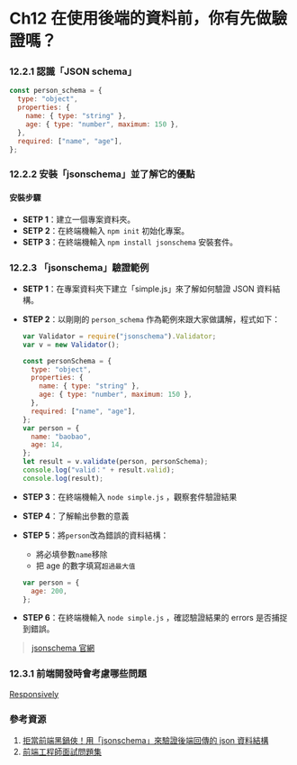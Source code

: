 # Ch12 在使用後端的資料前，你有先做驗證嗎？

### 12.2.1 認識「JSON schema」

```js
const person_schema = {
  type: "object",
  properties: {
    name: { type: "string" },
    age: { type: "number", maximum: 150 },
  },
  required: ["name", "age"],
};
```

### 12.2.2 安裝「jsonschema」並了解它的優點

#### 安裝步驟

- **SETP 1**：建立一個專案資料夾。
- **SETP 2**：在終端機輸入 `npm init` 初始化專案。
- **SETP 3**：在終端機輸入 `npm install jsonschema` 安裝套件。

### 12.2.3 「jsonschema」驗證範例

- **SETP 1**：在專案資料夾下建立「simple.js」來了解如何驗證 JSON 資料結構。
- **STEP 2**：以剛剛的 `person_schema` 作為範例來跟大家做講解，程式如下：

  ```js
  var Validator = require("jsonschema").Validator;
  var v = new Validator();

  const personSchema = {
    type: "object",
    properties: {
      name: { type: "string" },
      age: { type: "number", maximum: 150 },
    },
    required: ["name", "age"],
  };
  var person = {
    name: "baobao",
    age: 14,
  };
  let result = v.validate(person, personSchema);
  console.log("valid：" + result.valid);
  console.log(result);
  ```

- **STEP 3**：在終端機輸入 `node simple.js` ，觀察套件驗證結果
- **STEP 4**：了解輸出參數的意義
- **STEP 5**：將`person`改為錯誤的資料結構：

  - 將必填參數`name`移除
  - 把 age 的數字填寫`超過最大值`

  ```js
  var person = {
    age: 200,
  };
  ```

- **STEP 6**：在終端機輸入 `node simple.js` ，確認驗證結果的 errors 是否捕捉到錯誤。

> [jsonschema 官網](https://www.npmjs.com/package/jsonschema)

### 12.3.1 前端開發時會考慮哪些問題

[Responsively](https://medium.com/dean-lin/de5f9efe9f4c)

### 參考資源

1. [拒當前端黑鍋俠！用「jsonschema」來驗證後端回傳的 json 資料結構](https://medium.com/dean-lin/a0940809a394#08eb)
2. [前端工程師面試問題集](https://h5bp.org/Front-end-Developer-Interview-Questions/translations/chinese-traditional/)
